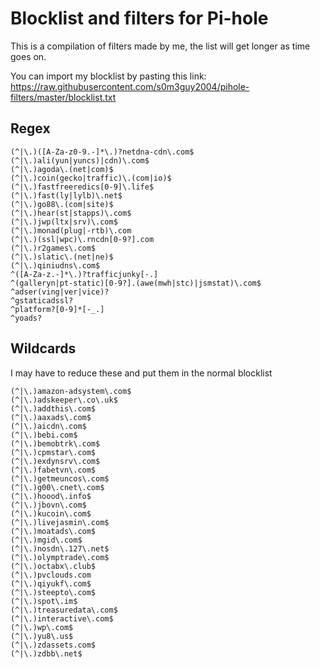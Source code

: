 # Blocklist and filters for Pi-hole

This is a compilation of filters made by me, the list will get longer as time goes on.

You can import my blocklist by pasting this link: https://raw.githubusercontent.com/s0m3guy2004/pihole-filters/master/blocklist.txt
## Regex
```
(^|\.)([A-Za-z0-9.-]*\.)?netdna-cdn\.com$
(^|\.)ali(yun|yuncs)|cdn)\.com$
(^|\.)agoda\.(net|com)$
(^|\.)coin(gecko|traffic)\.(com|io)$
(^|\.)fastfreeredics[0-9]\.life$
(^|\.)fast(ly|lylb)\.net$
(^|\.)go88\.(com|site)$
(^|\.)hear(st|stapps)\.com$
(^|\.)jwp(ltx|srv)\.com$
(^|\.)monad(plug|-rtb)\.com
(^|\.)(ssl|wpc)\.rncdn[0-9?].com
(^|\.)r2games\.com$
(^|\.)slatic\.(net|ne)$
(^|\.)qiniudns\.com$
^([A-Za-z.-]*\.)?trafficjunky[-.]
^(galleryn|pt-static)[0-9?].(awe(mwh|stc)|jsmstat)\.com$
^adser(ving|ver|vice)?
^gstaticadssl?
^platform?[0-9]*[-_.]
^yoads?
```
## Wildcards

I may have to reduce these and put them in the normal blocklist
```
(^|\.)amazon-adsystem\.com$
(^|\.)adskeeper\.co\.uk$
(^|\.)addthis\.com$
(^|\.)aaxads\.com$
(^|\.)aicdn\.com$
(^|\.)bebi.com$
(^|\.)bemobtrk\.com$
(^|\.)cpmstar\.com$
(^|\.)exdynsrv\.com$
(^|\.)fabetvn\.com$
(^|\.)getmeuncos\.com$
(^|\.)g00\.cnet\.com$
(^|\.)hoood\.info$
(^|\.)jbovn\.com$
(^|\.)kucoin\.com$
(^|\.)livejasmin\.com$
(^|\.)moatads\.com$
(^|\.)mgid\.com$
(^|\.)nosdn\.127\.net$
(^|\.)olymptrade\.com$
(^|\.)octabx\.club$
(^|\.)pvclouds.com
(^|\.)qiyukf\.com$
(^|\.)steepto\.com$
(^|\.)spot\.im$
(^|\.)treasuredata\.com$
(^|\.)interactive\.com$
(^|\.)wp\.com$
(^|\.)yu8\.us$
(^|\.)zdassets.com$
(^|\.)zdbb\.net$
```
